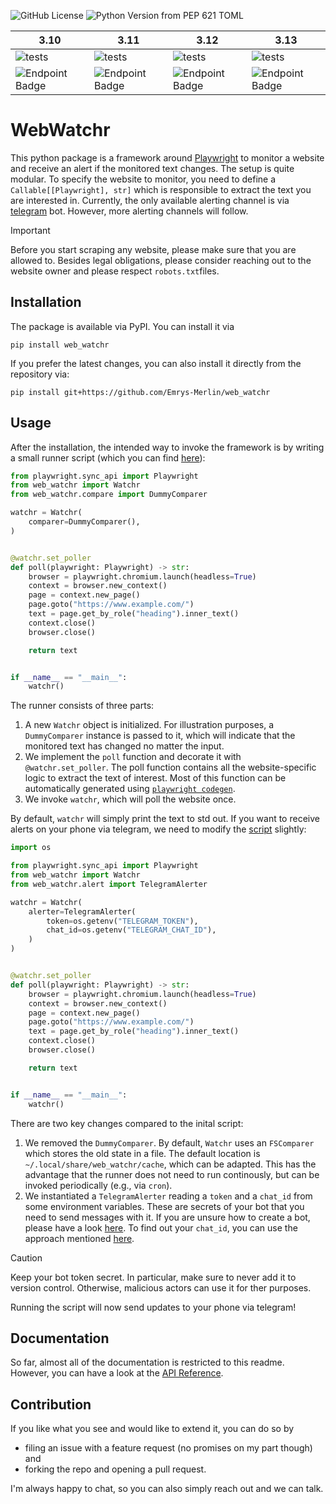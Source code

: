 ![GitHub License](https://img.shields.io/github/license/Emrys-Merlin/web_watchr)
![Python Version from PEP 621 TOML](https://img.shields.io/python/required-version-toml?tomlFilePath=https%3A%2F%2Fraw.githubusercontent.com%2FEmrys-Merlin%2Fweb_watchr%2Fmain%2Fpyproject.toml)

| 3.10 | 3.11 | 3.12 | 3.13 |
|------|------|------|------|
|![tests](https://img.shields.io/endpoint?url=https%3A%2F%2Fgist.githubusercontent.com%2FEmrys-Merlin%2Fec2e4e339a048ca0f0b996517d282a4a%2Fraw%2Fweb_watchr_3.10-junit-tests.json)|![tests](https://img.shields.io/endpoint?url=https%3A%2F%2Fgist.githubusercontent.com%2FEmrys-Merlin%2Fec2e4e339a048ca0f0b996517d282a4a%2Fraw%2Fweb_watchr_3.11-junit-tests.json)|![tests](https://img.shields.io/endpoint?url=https%3A%2F%2Fgist.githubusercontent.com%2FEmrys-Merlin%2Fec2e4e339a048ca0f0b996517d282a4a%2Fraw%2Fweb_watchr_3.12-junit-tests.json)|![tests](https://img.shields.io/endpoint?url=https%3A%2F%2Fgist.githubusercontent.com%2FEmrys-Merlin%2Fec2e4e339a048ca0f0b996517d282a4a%2Fraw%2Fweb_watchr_3.13-junit-tests.json)|
|![Endpoint Badge](https://img.shields.io/endpoint?url=https://gist.githubusercontent.com/Emrys-Merlin/ec2e4e339a048ca0f0b996517d282a4a/raw/web_watchr_3.10-cobertura-coverage.json)|![Endpoint Badge](https://img.shields.io/endpoint?url=https://gist.githubusercontent.com/Emrys-Merlin/ec2e4e339a048ca0f0b996517d282a4a/raw/web_watchr_3.11-cobertura-coverage.json)|![Endpoint Badge](https://img.shields.io/endpoint?url=https://gist.githubusercontent.com/Emrys-Merlin/ec2e4e339a048ca0f0b996517d282a4a/raw/web_watchr_3.12-cobertura-coverage.json)|![Endpoint Badge](https://img.shields.io/endpoint?url=https://gist.githubusercontent.com/Emrys-Merlin/ec2e4e339a048ca0f0b996517d282a4a/raw/web_watchr_3.13-cobertura-coverage.json)|

# WebWatchr

This python package is a framework around [Playwright](https://Playwright.dev/python) to monitor a website and receive an alert if the monitored text changes. The setup is quite modular. To specify the website to monitor, you need to define a `Callable[[Playwright], str]` which is responsible to extract the text you are interested in. Currently, the only available alerting channel is via [telegram](https://telegram.org) bot. However, more alerting channels will follow.

> [!IMPORTANT]
> Before you start scraping any website, please make sure that you are allowed to. Besides legal obligations, please consider reaching out to the website owner and please respect `robots.txt`files.

## Installation

The package is available via PyPI. You can install it via
```
pip install web_watchr
```
If you prefer the latest changes, you can also install it directly from the repository via:
```
pip install git+https://github.com/Emrys-Merlin/web_watchr
```

## Usage

After the installation, the intended way to invoke the framework is by writing a small runner script (which you can find [here](examples/simple_dummy_example.py)):
```Python
from playwright.sync_api import Playwright
from web_watchr import Watchr
from web_watchr.compare import DummyComparer

watchr = Watchr(
    comparer=DummyComparer(),
)


@watchr.set_poller
def poll(playwright: Playwright) -> str:
    browser = playwright.chromium.launch(headless=True)
    context = browser.new_context()
    page = context.new_page()
    page.goto("https://www.example.com/")
    text = page.get_by_role("heading").inner_text()
    context.close()
    browser.close()

    return text


if __name__ == "__main__":
    watchr()
```

The runner consists of three parts:

1. A new `Watchr` object is initialized. For illustration purposes, a `DummyComparer` instance is passed to it, which will indicate that the monitored text has changed no matter the input.
2. We implement the `poll` function and decorate it with `@watchr.set_poller`. The poll function contains all the website-specific logic to extract the text of interest. Most of this function can be automatically generated using [`playwright codegen`](https://playwright.dev/python/docs/codegen#running-codegen).
3. We invoke `watchr`, which will poll the website once.

By default, `watchr` will simply print the text to std out. If you want to receive alerts on your phone via telegram, we need to modify the [script](examples/simple_telegram_alerting.py) slightly:
```Python
import os

from playwright.sync_api import Playwright
from web_watchr import Watchr
from web_watchr.alert import TelegramAlerter

watchr = Watchr(
    alerter=TelegramAlerter(
        token=os.getenv("TELEGRAM_TOKEN"),
        chat_id=os.getenv("TELEGRAM_CHAT_ID"),
    )
)


@watchr.set_poller
def poll(playwright: Playwright) -> str:
    browser = playwright.chromium.launch(headless=True)
    context = browser.new_context()
    page = context.new_page()
    page.goto("https://www.example.com/")
    text = page.get_by_role("heading").inner_text()
    context.close()
    browser.close()

    return text


if __name__ == "__main__":
    watchr()
```

There are two key changes compared to the inital script:

1. We removed the `DummyComparer`. By default, `Watchr` uses an `FSComparer` which stores the old state in a file. The default location is `~/.local/share/web_watchr/cache`, which can be adapted. This has the advantage that the runner does not need to run continously, but can be invoked periodically (e.g., via `cron`).
2. We instantiated a `TelegramAlerter` reading a `token` and a `chat_id` from some environment variables. These are secrets of your bot that you need to send messages with it. If you are unsure how to create a bot, please have a look [here](https://core.telegram.org/bots/tutorial#obtain-your-bot-token). To find out your `chat_id`, you can use the approach mentioned [here](https://stackoverflow.com/a/32572159/9685500).

> [!CAUTION]
> Keep your bot token secret. In particular, make sure to never add it to version control. Otherwise, malicious actors can use it for ther purposes.

Running the script will now send updates to your phone via telegram!

## Documentation

So far, almost all of the documentation is restricted to this readme. However, you can have a look at the [API Reference](https://emrys-merlin.github.io/web_watchr/api).

## Contribution

If you like what you see and would like to extend it, you can do so by
- filing an issue with a feature request (no promises on my part though) and
- forking the repo and opening a pull request.

I'm always happy to chat, so you can also simply reach out and we can talk.

